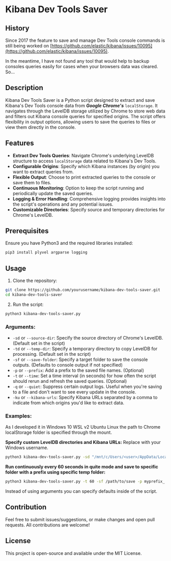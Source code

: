 # Kibana Dev Tools Saver

## History

Since 2017 the feature to save and manage Dev Tools console commands is still being worked on [https://github.com/elastic/kibana/issues/10095](https://github.com/elastic/kibana/issues/10095).

In the meantime, I have not found any tool that would help to backup consoles queries easily for cases when your browsers data was cleared. So...

## Description

Kibana Dev Tools Saver is a Python script designed to extract and save Kibana's Dev Tools console data from ***Google Chrome's*** `localStorage`. It navigates through the LevelDB storage utilized by Chrome to store web data and filters out Kibana console queries for specified origins. The script offers flexibility in output options, allowing users to save the queries to files or view them directly in the console.

## Features

- **Extract Dev Tools Queries**: Navigate Chrome's underlying LevelDB structure to access `localStorage` data related to Kibana's Dev Tools.
- **Configurable Origins**: Specify which Kibana instances (by origin) you want to extract queries from.
- **Flexible Output**: Choose to print extracted queries to the console or save them to files.
- **Continuous Monitoring**: Option to keep the script running and periodically update the saved queries.
- **Logging & Error Handling**: Comprehensive logging provides insights into the script's operations and any potential issues.
- **Customizable Directories**: Specify source and temporary directories for Chrome's LevelDB.

## Prerequisites

Ensure you have Python3 and the required libraries installed:
```bash
pip3 install plyvel argparse logging
```

## Usage

1. Clone the repository:
```bash
git clone https://github.com/yourusername/kibana-dev-tools-saver.git
cd kibana-dev-tools-saver
```

2. Run the script:
```bash
python3 kibana-dev-tools-saver.py
```


### Arguments:

- `-sd` or `--source-dir`: Specify the source directory of Chrome's LevelDB. (Default set in the script)
- `-td` or `--temp-dir`: Specify a temporary directory to copy LevelDB for processing. (Default set in the script)
- `-sf` or `--save-folder`: Specify a target folder to save the console outputs. (Defaults to console output if not specified)
- `-p` or `--prefix`: Add a prefix to the saved file names. (Optional)
- `-t` or `--time`: Set a time interval (in seconds) for how often the script should rerun and refresh the saved queries. (Optional)
- `-q` or `--quiet`: Suppress certain output logs. Useful when you're saving to a file and don't want to see every update in the console.
- `-ku` or `--kibana-urls`: Specify Kibana URLs separated by a comma to indicate from which origins you'd like to extract data.

### Examples:

As I developed it in Windows 10 WSL v2 Ubuntu Linux the path to Chrome localStorage folder is specified through the mount.

**Specify custom LevelDB directories and Kibana URLs:**
Replace <user> with your Windows username.
```bash
python3 kibana-dev-tools-saver.py -sd "/mnt/c/Users/<user>/AppData/Local/Google/Chrome/User Data/Default/Local Storage/leveldb/" -ku "https://kibana1.example.com,https://kibana2.example.com"
```

**Run continuously every 60 seconds in quite mode and save to specific folder with a prefix using specific temp folder:**
```bash
python3 kibana-dev-tools-saver.py -t 60 -sf /path/to/save -p myprefix_ -td /tmp/kibana-dev-tools-saver -q
```

Instead of using arguments you can specify defaults inside of the script.

## Contribution

Feel free to submit issues/suggestions, or make changes and open pull requests. All contributions are welcome!

## License

This project is open-source and available under the MIT License.

